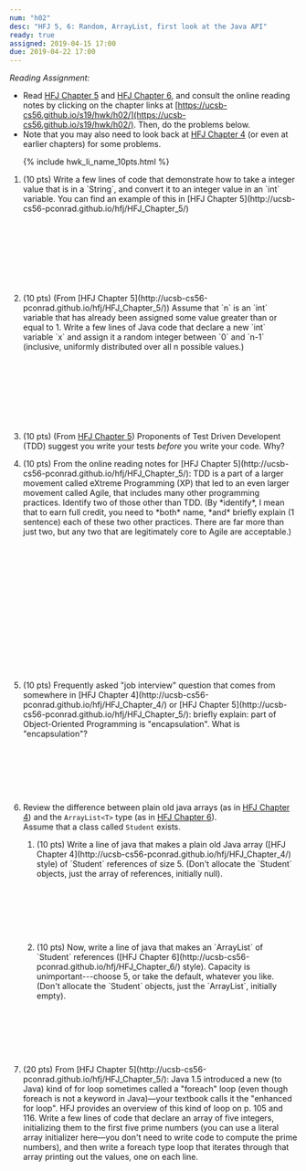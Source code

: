 ```yaml
---
num: "h02"
desc: "HFJ 5, 6: Random, ArrayList, first look at the Java API"
ready: true
assigned: 2019-04-15 17:00
due: 2019-04-22 17:00
---
```


*Reading Assignment:* 

* Read [HFJ Chapter 5](http://ucsb-cs56-pconrad.github.io/hfj/HFJ_Chapter_5/) and [HFJ Chapter 6](http://ucsb-cs56-pconrad.github.io/hfj/HFJ_Chapter_6/), and consult the online reading notes by clicking on the chapter links at [https://ucsb-cs56.github.io/s19/hwk/h02/](https://ucsb-cs56.github.io/s19/hwk/h02/). Then, do the problems below.
* Note that you may also need to look back at [HFJ Chapter 4](http://ucsb-cs56-pconrad.github.io/hfj/HFJ_Chapter_4/) (or even at earlier chapters) for some problems.

<ol>

{% include hwk_li_name_10pts.html %}

<li style="margin-bottom:10em;" markdown="1">(10 pts) Write a few lines of code that demonstrate how to take a integer value that is in a `String`, and convert it to an integer value in an `int` variable. You can find an example of this in 
[HFJ Chapter 5](http://ucsb-cs56-pconrad.github.io/hfj/HFJ_Chapter_5/)
</li>

<li style="margin-bottom:10em;" markdown="1"> (10 pts) (From [HFJ Chapter 5](http://ucsb-cs56-pconrad.github.io/hfj/HFJ_Chapter_5/)) Assume that `n` is an `int` variable that has already been assigned some value greater than or equal to 1. Write a few lines of Java code that declare a new `int` variable `x` and assign it a random integer between `0` and `n-1` (inclusive, uniformly distributed over all n possible values.)

</li>

<li style="margin-bottom:1em;" markdown="1"> 

(10 pts) (From [HFJ Chapter 5](http://ucsb-cs56-pconrad.github.io/hfj/HFJ_Chapter_5/)) Proponents of Test Driven Developent (TDD) suggest you write your tests *before* you write your code. Why?

<div class="pagebreak"></div>

</li>

<li style="margin-bottom:18em;" markdown="1"> 
(10 pts) From the online reading notes for [HFJ Chapter 5](http://ucsb-cs56-pconrad.github.io/hfj/HFJ_Chapter_5/): TDD is a part of a larger movement called eXtreme Programming (XP) that led to an even larger movement called Agile, that includes many other programming practices. Identify two of those other than TDD. (By *identify*, I mean that to earn full credit, you need to *both* name, *and* briefly explain (1 sentence) each of these two other practices. There are far more than just two, but any two that are legitimately core to Agile are acceptable.)
</li>


<li style="margin-bottom:8em;" markdown="1"> (10 pts) Frequently asked "job interview" question that comes from somewhere in [HFJ Chapter 4](http://ucsb-cs56-pconrad.github.io/hfj/HFJ_Chapter_4/) or [HFJ Chapter 5](http://ucsb-cs56-pconrad.github.io/hfj/HFJ_Chapter_5/): briefly explain: part of Object-Oriented Programming is "encapsulation". What is "encapsulation"?  
</li>

<li style="margin-bottom:8em;" markdown="1"> 

Review the difference between plain old java arrays (as in [HFJ Chapter 4](http://ucsb-cs56-pconrad.github.io/hfj/HFJ_Chapter_4/))
and the `ArrayList<T>` type (as in [HFJ Chapter 6](http://ucsb-cs56-pconrad.github.io/hfj/HFJ_Chapter_6/)).  
Assume that a class called `Student` exists.

<ol>

<li style="margin-bottom:8em;" markdown="1">(10 pts) Write a line of java that makes a  plain old Java array ([HFJ Chapter 4](http://ucsb-cs56-pconrad.github.io/hfj/HFJ_Chapter_4/) style) of `Student` references of size 5. (Don't allocate the `Student` objects, just the array of references, initially null).    
</li>

<li style="margin-bottom:8em;" markdown="1">(10 pts) Now, write a line of java that makes an `ArrayList<Student>` of `Student` references ([HFJ Chapter 6](http://ucsb-cs56-pconrad.github.io/hfj/HFJ_Chapter_6/) style).   Capacity is unimportant---choose 5, or take the default, whatever you like. (Don't allocate the `Student` objects, just the `ArrayList<Student>`, initially empty). 
</li>


</ol>

</li>

<li style="margin-bottom:8em;" markdown="1"> (20 pts) From [HFJ Chapter 5](http://ucsb-cs56-pconrad.github.io/hfj/HFJ_Chapter_5/): Java 1.5 introduced a new (to Java) kind of for loop sometimes called a "foreach" loop (even though foreach is not a keyword in Java)&mdash;your textbook calls it the "enhanced for loop". HFJ provides an overview of this kind of loop on p. 105 and 116. Write a few lines of code that declare an array of five integers, initializing them to the first five prime numbers (you can use a literal array initializer here&mdash;you don't need to write code to compute the prime numbers), and then write a foreach type loop that iterates through that array printing out the values, one on each line.
</li>
</ol>
